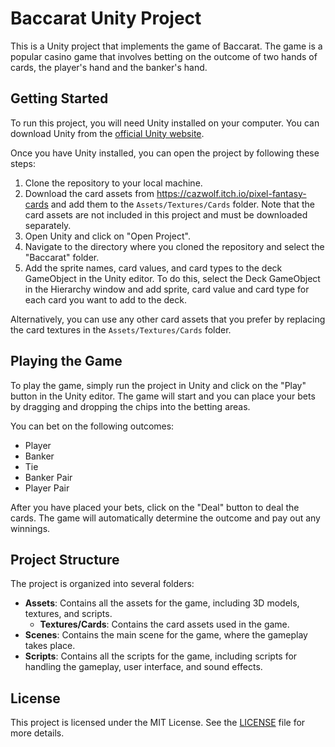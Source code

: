# Baccarat Unity Project

This is a Unity project that implements the game of Baccarat. The game is a popular casino game that involves betting on the outcome of two hands of cards, the player's hand and the banker's hand.

## Getting Started

To run this project, you will need Unity installed on your computer. You can download Unity from the [official Unity website](https://unity.com/).

Once you have Unity installed, you can open the project by following these steps:

1. Clone the repository to your local machine.
2. Download the card assets from https://cazwolf.itch.io/pixel-fantasy-cards and add them to the `Assets/Textures/Cards` folder. Note that the card assets are not included in this project and must be downloaded separately.
3. Open Unity and click on "Open Project".
4. Navigate to the directory where you cloned the repository and select the "Baccarat" folder.
5. Add the sprite names, card values, and card types to the deck GameObject in the Unity editor. To do this, select the Deck GameObject in the Hierarchy window and add sprite, card value and card type for each card you want to add to the deck.

Alternatively, you can use any other card assets that you prefer by replacing the card textures in the `Assets/Textures/Cards` folder.

## Playing the Game

To play the game, simply run the project in Unity and click on the "Play" button in the Unity editor. The game will start and you can place your bets by dragging and dropping the chips into the betting areas.

You can bet on the following outcomes:

- Player
- Banker
- Tie
- Banker Pair
- Player Pair

After you have placed your bets, click on the "Deal" button to deal the cards. The game will automatically determine the outcome and pay out any winnings.

## Project Structure

The project is organized into several folders:

- **Assets**: Contains all the assets for the game, including 3D models, textures, and scripts.
  - **Textures/Cards**: Contains the card assets used in the game.
- **Scenes**: Contains the main scene for the game, where the gameplay takes place.
- **Scripts**: Contains all the scripts for the game, including scripts for handling the gameplay, user interface, and sound effects.

## License

This project is licensed under the MIT License. See the [LICENSE](LICENSE) file for more details.
